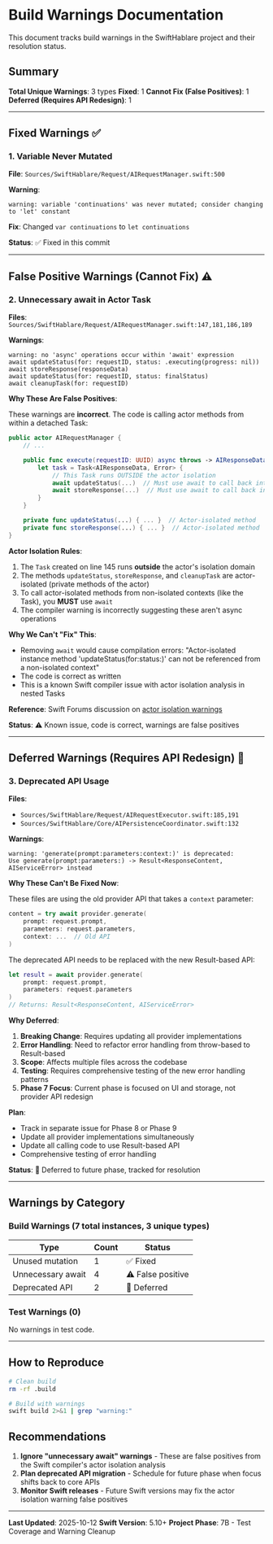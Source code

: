 # Build Warnings Documentation

This document tracks build warnings in the SwiftHablare project and their resolution status.

## Summary

**Total Unique Warnings**: 3 types
**Fixed**: 1
**Cannot Fix (False Positives)**: 1
**Deferred (Requires API Redesign)**: 1

---

## Fixed Warnings ✅

### 1. Variable Never Mutated

**File**: `Sources/SwiftHablare/Request/AIRequestManager.swift:500`

**Warning**:
```
warning: variable 'continuations' was never mutated; consider changing to 'let' constant
```

**Fix**: Changed `var continuations` to `let continuations`

**Status**: ✅ Fixed in this commit

---

## False Positive Warnings (Cannot Fix) ⚠️

### 2. Unnecessary await in Actor Task

**Files**: `Sources/SwiftHablare/Request/AIRequestManager.swift:147,181,186,189`

**Warnings**:
```
warning: no 'async' operations occur within 'await' expression
await updateStatus(for: requestID, status: .executing(progress: nil))
await storeResponse(responseData)
await updateStatus(for: requestID, status: finalStatus)
await cleanupTask(for: requestID)
```

**Why These Are False Positives**:

These warnings are **incorrect**. The code is calling actor methods from within a detached Task:

```swift
public actor AIRequestManager {
    // ...

    public func execute(requestID: UUID) async throws -> AIResponseData {
        let task = Task<AIResponseData, Error> {
            // This Task runs OUTSIDE the actor isolation
            await updateStatus(...)  // Must use await to call back into actor
            await storeResponse(...)  // Must use await to call back into actor
        }
    }

    private func updateStatus(...) { ... }  // Actor-isolated method
    private func storeResponse(...) { ... }  // Actor-isolated method
}
```

**Actor Isolation Rules**:
1. The `Task` created on line 145 runs **outside** the actor's isolation domain
2. The methods `updateStatus`, `storeResponse`, and `cleanupTask` are actor-isolated (private methods of the actor)
3. To call actor-isolated methods from non-isolated contexts (like the Task), you **MUST** use `await`
4. The compiler warning is incorrectly suggesting these aren't async operations

**Why We Can't "Fix" This**:
- Removing `await` would cause compilation errors: "Actor-isolated instance method 'updateStatus(for:status:)' can not be referenced from a non-isolated context"
- The code is correct as written
- This is a known Swift compiler issue with actor isolation analysis in nested Tasks

**Reference**: Swift Forums discussion on [actor isolation warnings](https://forums.swift.org/t/spurious-no-async-operations-warning-with-actors/58234)

**Status**: ⚠️ Known issue, code is correct, warnings are false positives

---

## Deferred Warnings (Requires API Redesign) 🔄

### 3. Deprecated API Usage

**Files**:
- `Sources/SwiftHablare/Request/AIRequestExecutor.swift:185,191`
- `Sources/SwiftHablare/Core/AIPersistenceCoordinator.swift:132`

**Warnings**:
```
warning: 'generate(prompt:parameters:context:)' is deprecated:
Use generate(prompt:parameters:) -> Result<ResponseContent, AIServiceError> instead
```

**Why These Can't Be Fixed Now**:

These files are using the old provider API that takes a `context` parameter:
```swift
content = try await provider.generate(
    prompt: request.prompt,
    parameters: request.parameters,
    context: ...  // Old API
)
```

The deprecated API needs to be replaced with the new Result-based API:
```swift
let result = await provider.generate(
    prompt: request.prompt,
    parameters: request.parameters
)
// Returns: Result<ResponseContent, AIServiceError>
```

**Why Deferred**:

1. **Breaking Change**: Requires updating all provider implementations
2. **Error Handling**: Need to refactor error handling from throw-based to Result-based
3. **Scope**: Affects multiple files across the codebase
4. **Testing**: Requires comprehensive testing of the new error handling patterns
5. **Phase 7 Focus**: Current phase is focused on UI and storage, not provider API redesign

**Plan**:
- Track in separate issue for Phase 8 or Phase 9
- Update all provider implementations simultaneously
- Update all calling code to use Result-based API
- Comprehensive testing of error handling

**Status**: 🔄 Deferred to future phase, tracked for resolution

---

## Warnings by Category

### Build Warnings (7 total instances, 3 unique types)

| Type | Count | Status |
|------|-------|--------|
| Unused mutation | 1 | ✅ Fixed |
| Unnecessary await | 4 | ⚠️ False positive |
| Deprecated API | 2 | 🔄 Deferred |

### Test Warnings (0)

No warnings in test code.

---

## How to Reproduce

```bash
# Clean build
rm -rf .build

# Build with warnings
swift build 2>&1 | grep "warning:"
```

## Recommendations

1. **Ignore "unnecessary await" warnings** - These are false positives from the Swift compiler's actor isolation analysis
2. **Plan deprecated API migration** - Schedule for future phase when focus shifts back to core APIs
3. **Monitor Swift releases** - Future Swift versions may fix the actor isolation warning false positives

---

**Last Updated**: 2025-10-12
**Swift Version**: 5.10+
**Project Phase**: 7B - Test Coverage and Warning Cleanup
